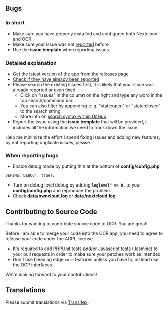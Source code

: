 ## Bugs 

### In short

* Make sure you have properly installed and configured both Nextcloud and OCR
* Make sure your issue was not [reported](https://github.com/janis91/ocr/issues) before.
* Use the **issue template** when reporting issues.

### Detailed explanation

* Get the latest version of the app from [the releases page](https://github.com/janis91/ocr/releases)
* [Check if they have already been reported](https://github.com/janis91/ocr/issues)
* Please search the existing issues first, it is likely that your issue was already reported or even fixed.
  - Click on "issues" in the column on the right and type any word in the top search/command bar.
  - You can also filter by appending e. g. "state:open" or "state:closed" to the search string.
  - More info on [search syntax within GitHub](https://help.github.com/articles/searching-issues)
* Report the issue using the **issue template** that will be provided, it includes all the information we need to track down the issue.

Help me minimize the effort I spend fixing issues and adding new features, by not reporting duplicate issues, please.

### When reporting bugs

* Enable debug mode by putting this at the bottom of **config/config.php**

```
DEFINE('DEBUG', true);
```

* Turn on debug level debug by adding **`loglevel" => 0,`** to your **config/config.php** and reproduce the problem
* Check **data/owncloud.log**  or **data/nextcloud.log**

## Contributing to Source Code

Thanks for wanting to contribute source code to OCR. You are great!

Before I am able to merge your code into the OCR app, you need to agree to release your code under the AGPL license.

* It's required to add PHPUnit tests and/or Javascript tests (Jasmine) to your pull requests in order to make sure your patches work as intended
* Don't use bleeding edge `core` features unless you have to, instead use the OCP interfaces.
 
We're looking forward to your contributions!

## Translations
Please submit translations via [Transifex][transifex].

[transifex]: https://www.transifex.com/projects/p/nextcloud/
